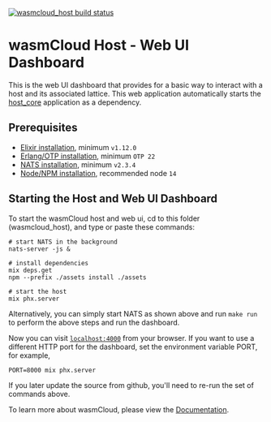 [![wasmcloud_host build status](https://img.shields.io/github/workflow/status/wasmcloud/wasmcloud-otp/WasmcloudHost%20Elixir%20CI)](https://github.com/wasmCloud/wasmcloud-otp/actions/workflows/wasmcloud_host.yml)

# wasmCloud Host - Web UI Dashboard

This is the web UI dashboard that provides for a basic way to interact with a host and its associated lattice. This web application automatically starts the [host_core](../host_core/README.md) application as a dependency.

## Prerequisites

- [Elixir installation](https://elixir-lang.org/install.html), minimum `v1.12.0`
- [Erlang/OTP installation](https://elixir-lang.org/install.html#installing-erlang), minimum `OTP 22`
- [NATS installation](https://docs.nats.io/nats-server/installation), minimum `v2.3.4`
- [Node/NPM installation](https://docs.npmjs.com/downloading-and-installing-node-js-and-npm), recommended node `14`

## Starting the Host and Web UI Dashboard

To start the wasmCloud host and web ui, cd to this folder (wasmcloud_host), and type or paste these commands:

```
# start NATS in the background
nats-server -js &

# install dependencies
mix deps.get
npm --prefix ./assets install ./assets

# start the host
mix phx.server
```

Alternatively, you can simply start NATS as shown above and run `make run` to perform the above steps and run the dashboard.

Now you can visit [`localhost:4000`](http://localhost:4000) from your browser. If you want to use a different HTTP port for the dashboard, set the environment variable PORT, for example,

`PORT=8000 mix phx.server`

If you later update the source from github, you'll need to re-run the set of commands above.

To learn more about wasmCloud, please view the [Documentation](https://wasmcloud.dev).
